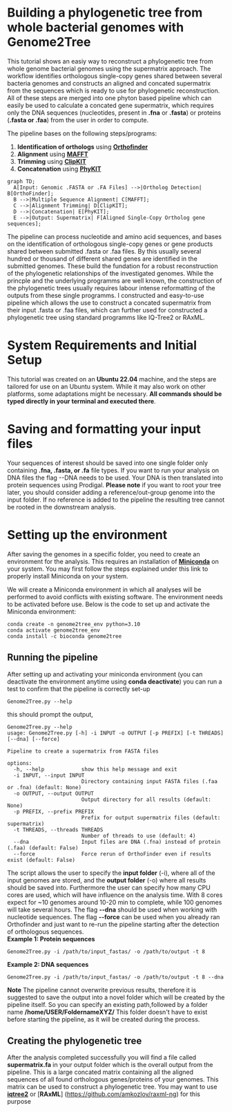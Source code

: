 # Building a phylogenetic tree from whole bacterial genomes with Genome2Tree

This tutorial shows an easiy way to reconstruct a phylogenetic tree from whole genome bacterial genomes using the supermatrix approach. The workflow identifies orthologous single-copy genes shared between several bacteria genomes and constructs an aligned and concated supermatrix from the sequences which is ready to use for phylogenetic reconstruction. All of these steps are merged into one phyton based pipeline which can easily be used to calculate a concated gene supermatrix, which requires only the DNA sequences (nucleotides, present in **.fna** or **.fasta**) or proteins (**.fasta or .faa**) from the user in order to compute.


The pipeline bases on the following steps/programs:
1. **Identification of orthologs** using [**Orthofinder**](https://github.com/davidemms/OrthoFinder)
2. **Alignment** using [**MAFFT**](https://github.com/GSLBiotech/mafft)
3. **Trimming** using [**ClipKIT**](https://github.com/JLSteenwyk/ClipKIT)
4. **Concatenation** using [**PhyKIT**](https://github.com/JLSteenwyk/PhyKIT)

```mermaid
graph TD;
  A[Input: Genomic .FASTA or .FA Files] -->|Ortholog Detection| B[OrthoFinder];
  B -->|Multiple Sequence Alignment| C[MAFFT];
  C -->|Alignment Trimming| D[ClipKIT];
  D -->|Concatenation| E[PhyKIT];
  E -->|Output: Supermatrix| F[Aligned Single-Copy Ortholog gene sequences];
```

The pipeline can process nucleotide and amino acid sequences, and bases on the identification of orthologous single-copy genes or gene products shared between submitted .fasta or .faa files. By this usually several hundred or thousand of different shared genes are identified in the submitted genomes. These build the fundation for a robust reconstruction of the phylogenetic relationships of the investigated genomes. While the princple and the underlying programms are well known, the construction of the phylogenetic trees usually requires labour intense reformatting of the outputs from these single programms. I constructed and easy-to-use pipeline which allows the use to construct a concated supermatrix from their input .fasta or .faa files, which can further used for constructed a phylogenetic tree using standard programms like IQ-Tree2 or RAxML. 

# System Requirements and Initial Setup

This tutorial was created on an **Ubuntu 22.04** machine, and the steps are tailored for use on an Ubuntu system. While it may also work on other platforms, some adaptations might be necessary. **All commands should be typed directly in your terminal and executed there**. 

# Saving and formatting your input files

Your sequences of interest should be saved into one single folder only containing **.fna, .fasta, or .fa** file types. If you want to run your analysis on DNA files the flag --DNA needs to be used. Your DNA is then translated into protein sequences using Prodigal. **Please note** if you want to root your tree later, you should consider adding a reference/out-group genome into the input folder. If no reference is added to the pipeline the resulting tree cannot be rooted in the downstream analysis.

# Setting up the environment

After saving the genomes in a specific folder, you need to create an environment for the analysis. This requires an installation of [**Miniconda**](https://www.anaconda.com/docs/getting-started/miniconda/main) on your system. You may first follow the steps explained under this link to properly install Miniconda on your system. 

We will create a Miniconda environment in which all analyses will be performed to avoid conflicts with existing software. The environment needs to be activated before use. Below is the code to set up and activate the Miniconda environment:

```
conda create -n genome2tree_env python=3.10
conda activate genome2tree_env
conda install -c bioconda genome2tree

```
## Running the pipeline
After setting up and activating your miniconda environment (you can deactivate the environment anytime using **conda deactivate**) you can run a test to confirm that the pipeline is correctly set-up
```
Genome2Tree.py --help

```
this should prompt the output,
```
Genome2Tree.py --help
usage: Genome2Tree.py [-h] -i INPUT -o OUTPUT [-p PREFIX] [-t THREADS] [--dna] [--force]

Pipeline to create a supermatrix from FASTA files

options:
  -h, --help            show this help message and exit
  -i INPUT, --input INPUT
                        Directory containing input FASTA files (.faa or .fna) (default: None)
  -o OUTPUT, --output OUTPUT
                        Output directory for all results (default: None)
  -p PREFIX, --prefix PREFIX
                        Prefix for output supermatrix files (default: supermatrix)
  -t THREADS, --threads THREADS
                        Number of threads to use (default: 4)
  --dna                 Input files are DNA (.fna) instead of protein (.faa) (default: False)
  --force               Force rerun of OrthoFinder even if results exist (default: False)

```
The script allows the user to specify the **input folder** (-i), where all of the input genomes are stored, and the **output folder** (-o) where all results should be saved into. Furthermore the user can specify how many CPU cores are used, which will have influence on the analysis time. With 8 cores expect for ~10 genomes around 10-20 min to complete, while 100 genomes will take several hours. The flag **--dna** should be used when working with nucleotide sequences. The flag **--force** can be used when you already ran Orthofinder and just want to re-run the pipeline starting after the detection of orthologous sequences.  
**Example 1: Protein sequences**
```
Genome2Tree.py -i /path/to/input_fastas/ -o /path/to/output -t 8
```

**Example 2: DNA sequences**
```
Genome2Tree.py -i /path/to/input_fastas/ -o /path/to/output -t 8 --dna
```

**Note** The pipeline cannot overwrite previous results, therefore it is suggested to save the output into a novel folder which will be created by the pipeline itself. So you can specify an existing path,followed by a folder name **/home/USER/FoldernameXYZ/** This folder doesn't have to exist before starting the pipeline, as it will be created during the process. 

## Creating the phylogenetic tree
After the analysis completed successfully you will find a file called **supermatrix.fa** in your output folder which is the overall output from the pipeline. This is a large concated matrix containing all the aligned sequences of all found orthologous genes/proteins of your genomes. This matrix can be used to construct a phylogenetic tree. You may want to use [**iqtree2**](https://github.com/iqtree/iqtree2) or [**RAxML**] (https://github.com/amkozlov/raxml-ng) for this purpose 
